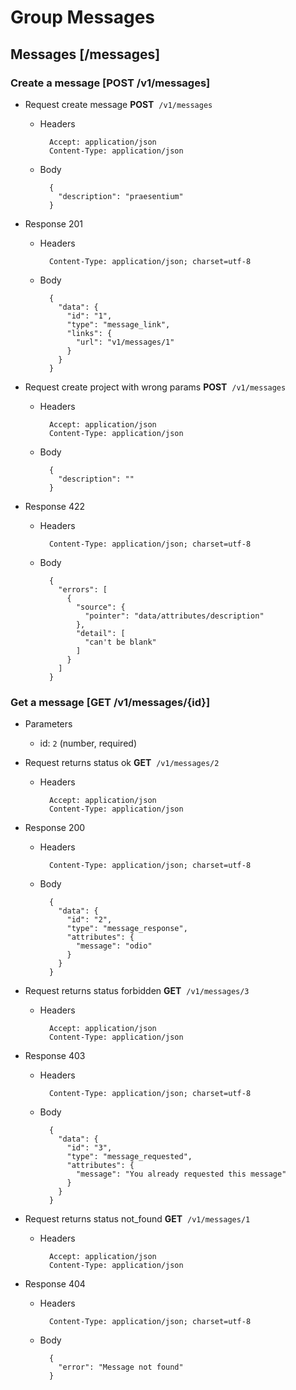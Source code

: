 

# Group Messages


## Messages [/messages]


### Create a message [POST /v1/messages]


+ Request create message
**POST**&nbsp;&nbsp;`/v1/messages`

    + Headers

            Accept: application/json
            Content-Type: application/json

    + Body

            {
              "description": "praesentium"
            }

+ Response 201

    + Headers

            Content-Type: application/json; charset=utf-8

    + Body

            {
              "data": {
                "id": "1",
                "type": "message_link",
                "links": {
                  "url": "v1/messages/1"
                }
              }
            }

+ Request create project with wrong params
**POST**&nbsp;&nbsp;`/v1/messages`

    + Headers

            Accept: application/json
            Content-Type: application/json

    + Body

            {
              "description": ""
            }

+ Response 422

    + Headers

            Content-Type: application/json; charset=utf-8

    + Body

            {
              "errors": [
                {
                  "source": {
                    "pointer": "data/attributes/description"
                  },
                  "detail": [
                    "can't be blank"
                  ]
                }
              ]
            }

### Get a message [GET /v1/messages/{id}]

+ Parameters
    + id: `2` (number, required)

+ Request returns status ok
**GET**&nbsp;&nbsp;`/v1/messages/2`

    + Headers

            Accept: application/json
            Content-Type: application/json

+ Response 200

    + Headers

            Content-Type: application/json; charset=utf-8

    + Body

            {
              "data": {
                "id": "2",
                "type": "message_response",
                "attributes": {
                  "message": "odio"
                }
              }
            }

+ Request returns status forbidden
**GET**&nbsp;&nbsp;`/v1/messages/3`

    + Headers

            Accept: application/json
            Content-Type: application/json

+ Response 403

    + Headers

            Content-Type: application/json; charset=utf-8

    + Body

            {
              "data": {
                "id": "3",
                "type": "message_requested",
                "attributes": {
                  "message": "You already requested this message"
                }
              }
            }

+ Request returns status not_found
**GET**&nbsp;&nbsp;`/v1/messages/1`

    + Headers

            Accept: application/json
            Content-Type: application/json

+ Response 404

    + Headers

            Content-Type: application/json; charset=utf-8

    + Body

            {
              "error": "Message not found"
            }
